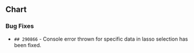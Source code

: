 ##  Chart

###    Bug Fixes

- `## 290866` - Console error thrown for specific data in lasso selection has been fixed.
